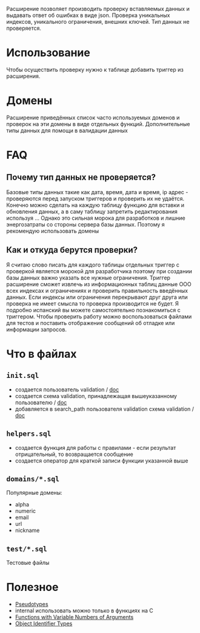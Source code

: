 Расширение позволяет производить проверку вставляемых данных и выдавать ответ об ошибках в виде json. Проверка уникальных индексов, уникального ограничения, внешних ключей. Тип данных не проверяется.

# Использование
Чтобы осуществить проверку нужно к таблице добавить триггер из расширения.

# Домены

Расширение приведённых список часто используемых доменов и проверок на эти домены в виде отдельных функций. Дополнительные типы данных для помощи в валидации данных

# FAQ

## Почему тип данных не проверяется?
Базовые типы данных такие как дата, время, дата и время, ip адрес - проверяются перед запуском триггеров и проверить их не удаётся. Конечно можно сделать на каждую таблицу функцию для вставки и обновления данных, а в саму таблицу запретить редактирования используя ... Однако это сильная морока для разработков и лишние энергозатраты со стороны сервера базы данных. Поэтому я рекомендую использовать домены

## Как и откуда берутся проверки?

Я считаю слово писать для каждого таблицы отдельных триггер с проверкой является морокой для разработчика поэтому при создании базы данных важно указать все нужные ограничения. Триггер расширение сможет извлечь из информационных таблиц данные ООО всех индексах и ограничениях и проверить правильность введённых данных. Если индексы или ограничения перекрывают друг друга или проверка не имеет смысла то проверка производится не будет. Я подробно испанский вы можете самостоятельно познакомиться с триггером.
Чтобы проверить работу можно воспользоваться файлами для тестов и поставить отображение сообщений об отладке или информации запросов.


# Что в файлах

## `init.sql `

- создается пользователь validation
  / [doc](https://www.postgresql.org/docs/current/sql-createrole.html)
- создается схема validation, принадлежащая вышеуказанному пользователю
  / [doc](https://www.postgresql.org/docs/current/sql-createschema.html)
- добавляется в search_path пользователя validation схема validation
  / [doc](https://www.postgresql.org/docs/current/ddl-schemas.html)

## `helpers.sql`

- создается функция для работы с правилами - если результат отрицательный, то возвращается сообщение
- создается оператор для краткой записи функции указанной выше

## `domains/*.sql`

Популярные домены:

- alpha
- numeric
- email
- url
- nickname

## `test/*.sql`

Тестовые файлы

# Полезное

- [Pseudotypes](https://www.postgresql.org/docs/current/datatype-pseudo.html)
- internal использовать можно только в функциях на C
- [Functions with Variable Numbers of Arguments](https://www.postgresql.org/docs/current/xfunc-sql.html#XFUNC-SQL-VARIADIC-FUNCTIONS)
- [Object Identifier Types](https://www.postgresql.org/docs/current/datatype-oid.html#DATATYPE-OID-TABLE)


